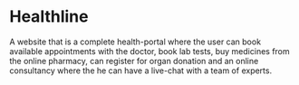 # Healthline
A website that is a complete health-portal where the user can book available appointments with the doctor, book lab tests, buy medicines from the online pharmacy, can register for organ donation and an online consultancy where the he can have a live-chat with a team of experts.
